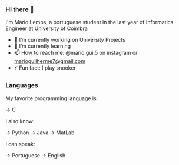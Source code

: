 ### Hi there 👋

I'm Mário Lemos, a portuguese student in the last year of Informatics Engineer at University of Coimbra

- 🔭 I’m currently working on University Projects
- 🌱 I’m currently learning 
- 📫 How to reach me: @mario.gui.5 on instagram or marioguilherme7@gmail.com
- ⚡ Fun fact: I play snooker

### Languages

My favorite programming language is:

-> C

I also know:

-> Python
-> Java
-> MatLab

I can speak:

-> Portuguese
-> English
